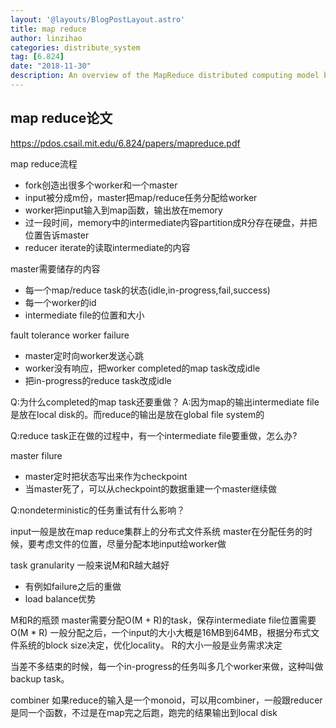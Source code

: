 ```yaml
---
layout: '@layouts/BlogPostLayout.astro'
title: map reduce
author: linzihao
categories: distribute_system
tag: [6.824]
date: "2018-11-30"
description: An overview of the MapReduce distributed computing model based on the original Google paper. This post covers the MapReduce workflow, master-worker architecture, fault tolerance mechanisms, and optimization techniques like data locality and backup tasks. It also addresses common questions about task granularity and failure handling in MapReduce systems.
---
```


## map reduce论文
https://pdos.csail.mit.edu/6.824/papers/mapreduce.pdf

map reduce流程
- fork创造出很多个worker和一个master
- input被分成m份，master把map/reduce任务分配给worker
- worker把input输入到map函数，输出放在memory
- 过一段时间，memory中的intermediate内容partition成R分存在硬盘，并把位置告诉master
- reducer iterate的读取intermediate的内容

master需要储存的内容
- 每一个map/reduce task的状态(idle,in-progress,fail,success)
- 每一个worker的id
- intermediate file的位置和大小

fault tolerance
worker failure
- master定时向worker发送心跳
- worker没有响应，把worker completed的map task改成idle
- 把in-progress的reduce task改成idle

Q:为什么completed的map task还要重做？
A:因为map的输出intermediate file是放在local disk的。而reduce的输出是放在global file system的

Q:reduce task正在做的过程中，有一个intermediate file要重做，怎么办?

master filure
- master定时把状态写出来作为checkpoint
- 当master死了，可以从checkpoint的数据重建一个master继续做

Q:nondeterministic的任务重试有什么影响？

input一般是放在map reduce集群上的分布式文件系统
master在分配任务的时候，要考虑文件的位置，尽量分配本地input给worker做

task granularity
一般来说M和R越大越好
- 有例如failure之后的重做
- load balance优势

M和R的瓶颈
master需要分配O(M + R)的task，保存intermediate file位置需要O(M * R)
一般分配之后，一个input的大小大概是16MB到64MB，根据分布式文件系统的block size决定，优化locality。
R的大小一般是业务需求决定

当差不多结束的时候，每一个in-progress的任务叫多几个worker来做，这种叫做backup task。

combiner
如果reduce的输入是一个monoid，可以用combiner，一般跟reducer是同一个函数，不过是在map完之后跑，跑完的结果输出到local disk